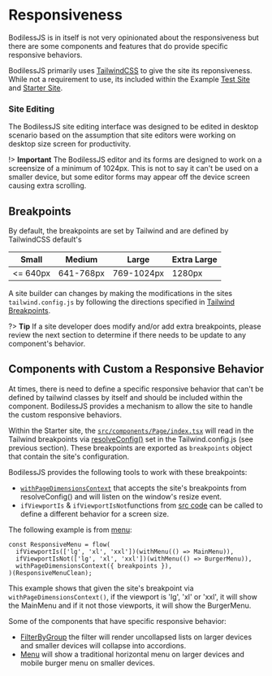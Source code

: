 # Responsiveness

BodilessJS is in itself is not very opinionated about the responsiveness but there
are some components and features that do provide specific responsive behaviors.

BodilessJS primarily uses [TailwindCSS](https://tailwindcss.com) to give the
site its reponsiveness. While not a requirement to use, its included within the
Example
[Test Site](https://github.com/johnsonandjohnson/Bodiless-JS/tree/master/examples/test-site)
and
[Starter Site](https://github.com/johnsonandjohnson/Bodiless-JS/tree/master/examples/starter).

### Site Editing

The BodilessJS site editing interface was designed to be edited in desktop
scenario based on the assumption that site editors were working on desktop size
screen for productivity.

!> **Important** The BodilessJS editor and its forms are designed to work
on a screensize of a minimum of 1024px. This is not to say it can't be used on a
smaller device, but some editor forms may appear off the device screen causing
extra scrolling.

## Breakpoints
By default, the breakpoints are set by Tailwind and are defined by TailwindCSS
default's

| Small     | Medium    | Large      | Extra Large | 
| --------- | --------- | ---------- | ----------- |
| <= 640px  | 641-768px | 769-1024px | 1280px      |

A site builder can changes by making the modifications in the sites
`tailwind.config.js` by following the directions specified in
[Tailwind Breakpoints](https://tailwindcss.com/docs/breakpoints/).

?> **Tip** If a site developer does modify and/or add extra breakpoints, please
review the next section to determine if there needs to be update to any
component's behavior.

## Components with Custom a Responsive Behavior

At times, there is need to define a specific responsive behavior that can't be
defined by tailwind classes by itself and should be included within the
component. BodilessJS provides a mechanism to allow the site to handle the
custom responsive behaviors.

Within the Starter site, the
[`src/components/Page/index.tsx`](https://github.com/johnsonandjohnson/Bodiless-JS/tree/master/examples/starter/src/components/Page/index.tsx)
will read in the Tailwind breakpoints via
[resolveConfig()](https://tailwindcss.com/docs/configuration/#referencing-in-javascript)
set in the Tailwind.config.js (see previous section). These breakpoints are
exported as `breakpoints` object that contain the site's configuration.

BodilessJS provides the following tools to work with these breakpoints:
* [`withPageDimensionsContext`](https://github.com/johnsonandjohnson/Bodiless-JS/blob/master/packages/bodiless-components/src/PageDimensionsProvider.tsx)
  that accepts the site's breakpoints from resolveConfig() and will listen on
  the window's resize event.
* `ifViewportIs` & `ifViewportIsNot`functions from
  [src code](https://github.com/johnsonandjohnson/Bodiless-JS/blob/master/packages/bodiless-components/src/withResponsiveToggle.tsx)
  can be called to define a different behavior for a screen size.

The following example is from
[menu](https://github.com/johnsonandjohnson/Bodiless-JS/blob/master/examples/starter-site/src/components/Menus/index.tsx):

```
const ResponsiveMenu = flow(
  ifViewportIs(['lg', 'xl', 'xxl'])(withMenu(() => MainMenu)),
  ifViewportIsNot(['lg', 'xl', 'xxl'])(withMenu(() => BurgerMenu)),
  withPageDimensionsContext({ breakpoints }),
)(ResponsiveMenuClean);
```

This example shows that given the site's breakpoint via
`withPageDimensionsContext()`, if the viewport is 'lg', 'xl' or 'xxl', it will
show the MainMenu and if it not those viewports, it will show the BurgerMenu.

Some of the components that have specific responsive behavior:
* [FilterByGroup](https://github.com/johnsonandjohnson/Bodiless-JS/blob/master/packages/bodiless-organisms/src/components/FilterByGroup/Filter.tsx)
  the filter will render uncollapsed lists on larger devices and smaller devices
  will collapse into accordions.
* [Menu](https://github.com/johnsonandjohnson/Bodiless-JS/blob/master/examples/starter-site/src/components/Menus/index.tsx)
  will show a traditional horizontal menu on larger devices and mobile burger
  menu on smaller devices.
